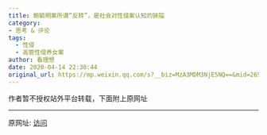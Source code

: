 ```yaml
---
title: 鲍毓明案所谓“反转”，是社会对性侵案认知的狭隘
category: 
- 思考 & 评论
tags: 
  - 性侵
  - 高管性侵养女案
author: 看理想
date: 2020-04-14 22:30:44
original_url: https://mp.weixin.qq.com/s?__biz=MzA3MDM3NjE5NQ==&mid=2650852568&idx=1&sn=41ece2aa2ac29186373b966d9d69734f&chksm=84c9a2b4b3be2ba25024159674cef13855af63b9f441c43f62c03fae6108ddd38f23beb0b911&mpshare=1&scene=23&srcid=&sharer_sharetime=1586873391522&sharer_shareid=8411f5ea4d94f5798e709e28cd910e37#rd
---
```


作者暂不授权站外平台转载，下面附上原网址

---------------------------------------------------


原网址: [访问](https://mp.weixin.qq.com/s?__biz=MzA3MDM3NjE5NQ==&mid=2650852568&idx=1&sn=41ece2aa2ac29186373b966d9d69734f&chksm=84c9a2b4b3be2ba25024159674cef13855af63b9f441c43f62c03fae6108ddd38f23beb0b911&mpshare=1&scene=23&srcid=&sharer_sharetime=1586873391522&sharer_shareid=8411f5ea4d94f5798e709e28cd910e37#rd)
